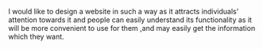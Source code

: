 I would like to design a website in such a way as it attracts individuals' attention towards it and people can easily understand its functionality as it will be more convenient to use for them ,and may easily get the information which they want.